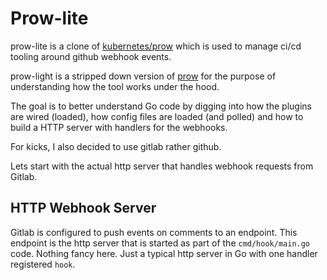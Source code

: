 # Prow-lite

prow-lite is a clone of [kubernetes/prow](https://github.com/kubernetes/test-infra/tree/master/prow) which is used to manage ci/cd tooling around github webhook events. 

prow-light is a stripped down version of [prow](https://github.com/kubernetes/test-infra/tree/master/prow) for the purpose of understanding how the tool works under the hood.

The goal is to better understand Go code by digging into how the plugins are wired (loaded), how config files are loaded (and polled) and how to build a HTTP server with handlers for the webhooks.

For kicks, I also decided to use gitlab rather github.

Lets start with the actual http server that handles webhook requests from Gitlab.  

## HTTP Webhook Server
Gitlab is configured to push events on comments to an endpoint.  This endpoint is the http server that is started as part of the ```cmd/hook/main.go``` code. Nothing fancy here.  Just a typical http server in Go with one handler registered ```hook```.  





